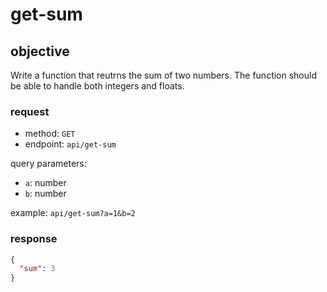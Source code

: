 # get-sum

## objective

Write a function that reutrns the sum of two numbers. The function should be able to handle both integers and floats.

### request

- method: `GET`
- endpoint: `api/get-sum`

query parameters:

- `a`: number
- `b`: number

example: `api/get-sum?a=1&b=2`

### response

```json
{
  "sum": 3
}
```
